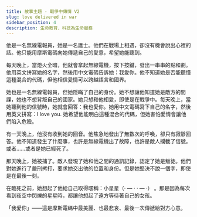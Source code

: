 ```yaml
---
title: 故事主題 - 戰爭中傳情 V2
slug: love delivered in war
sidebar_position: 4
description: 生命教育、科技為生命服務
---
```



他是一名無線電報員，她是一名護士。他們在戰場上相遇，卻沒有機會說出心裡的話。他只能用摩斯電碼向她傳遞自己的愛意，希望她能聽到。  

每天晚上，當燈火全暗，他就會拿起無線電機，按下按鍵，發出一串串的點和劃。他用英文拼寫她的名字，然後用中文電碼告訴她：我愛你。他不知道她是否能聽懂這種混合的代碼，但他相信愛情可以跨越語言和國界。  

她也是一名無線電報員，但她隱瞞了自己的身份。她不想讓他知道她是敵方的間諜，她也不想背叛自己的國家。她只想和他相愛，即使是在戰爭中。每天晚上，當她聽到他的信號時，她就會回答：我也愛你。她用中文電碼寫下自己的名字，然後用英文拼寫：I love you. 她希望他能明白這種混合的代碼，但她害怕愛情會讓他們陷入危險。  

有一天晚上，他沒有收到她的回音。他焦急地發出了無數次的呼喚，卻只有寂靜回答。他不知道發生了什麼事，也許是無線電機出了故障，也許是敵人攔截了信號。或者……或者是她已經死了。  

那天晚上，她被捕了。敵人發現了她和他之間的通訊記錄，認定了她是叛徒。他們對她進行了嚴刑拷打，要求她交出他的位置和身份。但是她堅決不說一個字，即使是在最後一刻。  

在臨死之前，她想起了他給自己取得暱稱：小星星（· — · · — ·）  。那是因為每次看到夜空中閃爍的星星時，都讓他想起了遠方等待著自己的女孩。  

「我愛你」——這是摩斯電碼中最美麗、也最悲哀、最後一次傳遞給對方心意。  